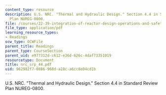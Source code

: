```yaml
---
content_type: resource
description: U.S. NRC. "Thermal and Hydraulic Design." Section 4.4 in Standard Review
  Plan NUREG-0800.
file: /courses/22-39-integration-of-reactor-design-operations-and-safety-fall-2006/962982f70886968da28ca6cc8e04cd1b_nrc_srp_44.pdf
file_type: application/pdf
learning_resource_types:
- Readings
ocw_type: OCWFile
parent_title: Readings
parent_type: CourseSection
parent_uid: e977312d-c612-e36d-626c-4daf73351019
resourcetype: Document
title: nrc_srp_44.pdf
uid: 962982f7-0886-968d-a28c-a6cc8e04cd1b
---
```

U.S. NRC. "Thermal and Hydraulic Design." Section 4.4 in Standard Review Plan NUREG-0800.

